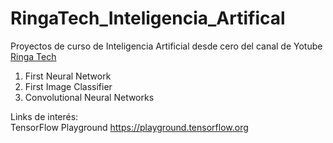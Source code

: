 # RingaTech_Inteligencia_Artifical
Proyectos de curso de Inteligencia Artificial desde cero del canal de Yotube <a href="https://www.youtube.com/c/RingaTech">Ringa Tech</a>
1. First Neural Network
2. First Image Classifier
3. Convolutional Neural Networks

Links de interés:<br>
    TensorFlow Playground  https://playground.tensorflow.org
